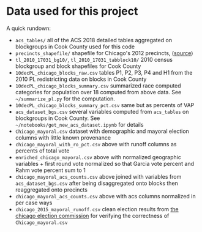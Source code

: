 # Data used for this project
A quick rundown:
 - `acs_tables/` all of the ACS 2018 detailed tables aggregated on blockgroups in Cook County used for this code
 - `precincts_shapefile/` shapefile for Chicago's 2012 precincts, ([source](https://data.cityofchicago.org/Facilities-Geographic-Boundaries/Boundaries-Ward-Precincts-2012-2022-/uvpq-qeeq))
 - `tl_2010_17031_bg10/`, `tl_2010_17031_tabblock10/` 2010 census blockgroup and block shapefiles for Cook County
 - `10decPL_chicago_blocks_raw.csv` tables P1, P2, P3, P4 and H1 from the 2010 PL redistricting data on blocks in Cook County
 - `10decPL_chicago_blocks_summary.csv` summarized race computed categories for population over 18 computed from above data. See `~/summarize_pl.py` for the computation.
 - `10decPL_chicago_blocks_summary_pct.csv` same but as percents of VAP
 - `acs_dataset_bgs.csv` several variables computed from `acs_tables` on blockgroups in Cook County. See `~/notebooks/get_new_acs_dataset.ipynb` for details
 - `Chicago_mayoral.csv` dataset with demographic and mayoral election columns with little known provenance
 - `chicago_mayoral_with_ro_pct.csv` above with runoff columns as percents of total vote
 - `enriched_chicago_mayoral.csv` above with normalized geographic variables + first round vote normalized so that Garcia vote percent and Rahm vote percent sum to 1
 - `chicago_mayoral_acs_counts.csv` above joined with variables from `acs_dataset_bgs.csv` after being disaggregated onto blocks then reaggregated onto precincts
 - `chicago_mayoral_acs_counts.csv` above with acs columns normalized in per case ways
 - `chicago_2015_mayoral_runoff.csv` clean election results from [the chicago election commission](https://chicagoelections.gov/en/election-results.html) for verifying the correctness of `Chicago_mayoral.csv`